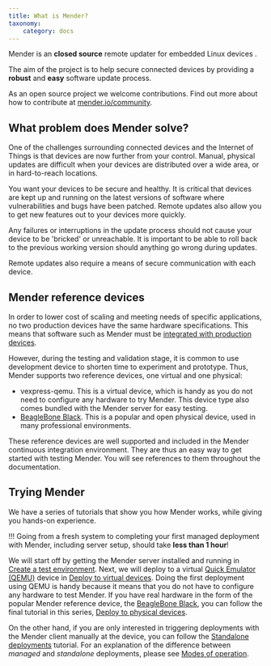 ```yaml
---
title: What is Mender?
taxonomy:
    category: docs
---
```


Mender is an **closed source** remote updater for embedded Linux devices .

The aim of the project is to help secure connected devices by providing a **robust** and **easy** software update process.

As an open source project we welcome contributions. Find out more about how to contribute at [mender.io/community](https://mender.io/community?target=_blank).


## What problem does Mender solve?

One of the challenges surrounding connected devices and the Internet of Things is that devices are now further from your control. Manual, physical updates are difficult when your devices are distributed over a wide area, or in hard-to-reach locations.

You want your devices to be secure and healthy. It is critical that devices are kept up and running on the latest versions of software where vulnerabilities and bugs have been patched. Remote updates also allow you to get new features out to your devices more quickly.

Any failures or interruptions in the update process should not cause your device to be 'bricked' or unreachable. It is important to be able to roll back to the previous working version should anything go wrong during updates.

Remote updates also require a means of secure communication with each device.


## Mender reference devices

In order to lower cost of scaling and meeting needs of specific applications, no two production devices have the same hardware specifications.
This means that software such as Mender must be [integrated with production devices](../../Devices).

However, during the testing and validation stage, it is common to use development device to shorten time to experiment and prototype.
Thus, Mender supports two reference devices, one virtual and one physical:

* vexpress-qemu. This is a virtual device, which is handy as you do not need to configure any hardware to try Mender. This device type also comes bundled with the Mender server for easy testing.
* [BeagleBone Black](https://beagleboard.org/black?target=_blank). This is a popular and open physical device, used in many professional environments.

These reference devices are well supported and included in the Mender continuous integration environment.
They are thus an easy way to get started with testing Mender.
You will see references to them throughout the documentation.


## Trying Mender

We have a series of tutorials that show you how Mender works, while giving you hands-on experience.

!!! Going from a fresh system to completing your first managed deployment with Mender, including server setup, should take **less than 1 hour**!

We will start off by getting the Mender server installed and running in [Create a test environment](../Create-a-test-environment).
Next, we will deploy to a virtual [Quick Emulator (QEMU)](http://qemu.org?target=_blank) device in [Deploy to virtual devices](../Deploy-to-virtual-devices).
Doing the first deployment using QEMU is handy because it means that you do not have to configure any hardware to test Mender.
If you have real hardware in the form of the popular Mender reference device, the [BeagleBone Black](https://beagleboard.org/black?target=_blank),
you can follow the final tutorial in this series, [Deploy to physical devices](../Deploy-to-physical-devices).

On the other hand, if you are only interested in triggering deployments with the Mender client manually at the device,
you can follow the [Standalone deployments](../Standalone-deployments) tutorial. For an explanation of the
difference between *managed* and *standalone* deployments, please see
[Modes of operation](../../Architecture/Overview#modes-of-operation).
